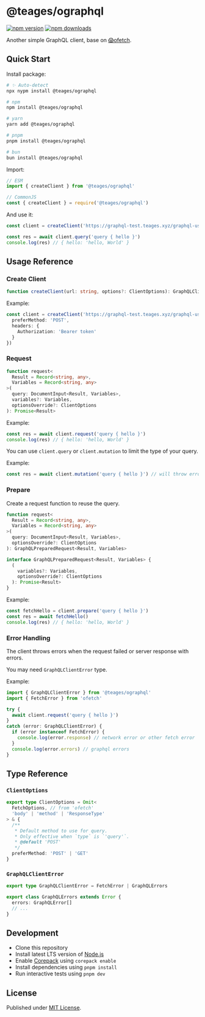 # @teages/ographql

[![npm version][npm-version-src]][npm-version-href]
[![npm downloads][npm-downloads-src]][npm-downloads-href]

<!-- [![bundle][bundle-src]][bundle-href] -->
<!-- [![Codecov][codecov-src]][codecov-href] -->

Another simple GraphQL client, base on [😱ofetch](https://github.com/unjs/ofetch).

## Quick Start

Install package:

```sh
# ✨ Auto-detect
npx nypm install @teages/ographql

# npm
npm install @teages/ographql

# yarn
yarn add @teages/ographql

# pnpm
pnpm install @teages/ographql

# bun
bun install @teages/ographql
```

Import:
```js
// ESM
import { createClient } from '@teages/ographql'
```

```js
// CommonJS
const { createClient } = require('@teages/ographql')
```

And use it:
```ts
const client = createClient('https://graphql-test.teages.xyz/graphql-user')

const res = await client.query('query { hello }')
console.log(res) // { hello: 'hello, World' }
```

## Usage Reference

### Create Client

```ts
function createClient(url: string, options?: ClientOptions): GraphQLClient
```

Example:
```ts
const client = createClient('https://graphql-test.teages.xyz/graphql-user', {
  preferMethod: 'POST',
  headers: {
    Authorization: 'Bearer token'
  }
})
```

### Request

```ts
function request<
  Result = Record<string, any>,
  Variables = Record<string, any>
>(
  query: DocumentInput<Result, Variables>,
  variables?: Variables,
  optionsOverride?: ClientOptions
): Promise<Result>
```

Example:
```ts
const res = await client.request('query { hello }')
console.log(res) // { hello: 'hello, World' }
```

You can use `client.query` or `client.mutation` to limit the type of your query.

Example:
```ts
const res = await client.mutation('query { hello }') // will throw error
```

### Prepare

Create a request function to reuse the query.

```ts
function request<
  Result = Record<string, any>,
  Variables = Record<string, any>
>(
  query: DocumentInput<Result, Variables>,
  optionsOverride?: ClientOptions
): GraphQLPreparedRequest<Result, Variables>

interface GraphQLPreparedRequest<Result, Variables> {
  (
    variables?: Variables,
    optionsOverride?: ClientOptions
  ): Promise<Result>
}
```

Example:
```ts
const fetchHello = client.prepare('query { hello }')
const res = await fetchHello()
console.log(res) // { hello: 'hello, World' }
```

### Error Handling

The client throws errors when the request failed or server response with errors.

You may need `GraphQLClientError` type.

Example:
```ts
import { GraphQLClientError } from '@teages/ographql'
import { FetchError } from 'ofetch'

try {
  await client.request('query { hello }')
}
catch (error: GraphQLClientError) {
  if (error instanceof FetchError) {
    console.log(error.response) // network error or other fetch error
  }
  console.log(error.errors) // graphql errors
}
```

## Type Reference

### `ClientOptions`

```ts
export type ClientOptions = Omit<
  FetchOptions, // from 'ofetch'
  'body' | 'method' | 'ResponseType'
> & {
  /**
   * Default method to use for query.
   * Only effective when `type` is `'query'`.
   * @default 'POST'
   */
  preferMethod: 'POST' | 'GET'
}
```

### `GraphQLClientError`

```ts
export type GraphQLClientError = FetchError | GraphQLErrors

export class GraphQLErrors extends Error {
  errors: GraphQLError[]
  // ...
}
```

## Development

- Clone this repository
- Install latest LTS version of [Node.js](https://nodejs.org/en/)
- Enable [Corepack](https://github.com/nodejs/corepack) using `corepack enable`
- Install dependencies using `pnpm install`
- Run interactive tests using `pnpm dev`

## License

Published under [MIT License](./LICENSE).

<!-- Badges -->

[npm-version-src]: https://img.shields.io/npm/v/@teages/ographql?style=flat&color=blue
[npm-version-href]: https://npmjs.com/package/@teages/ographql
[npm-downloads-src]: https://img.shields.io/npm/dm/@teages/ographql?style=flat&color=blue
[npm-downloads-href]: https://npmjs.com/package/@teages/ographql

<!-- [codecov-src]: https://img.shields.io/codecov/c/gh/Teages/oh-my-graphql/main?style=flat&color=blue
[codecov-href]: https://codecov.io/gh/Teages/oh-my-graphql

[bundle-src]: https://img.shields.io/bundlephobia/minzip/@teages/ographql?style=flat&color=blue
[bundle-href]: https://bundlephobia.com/result?p=@teages/ographql -->
